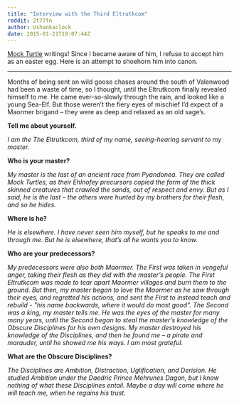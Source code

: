 ```yaml
---
title: "Interview with the Third Eltrutkcom"
reddit: 2t77fn
author: Ushankaclock
date: 2015-01-21T19:07:44Z
---
```


[Mock Turtle](http://www.uesp.net/wiki/Battlespire:Mock_Turtle) writings! Since I became aware of him, I refuse to accept him as an easter egg. Here is an attempt to shoehorn him into canon.

***

Months of being sent on wild goose chases around the south of Valenwood had been a waste of time, so I thought, until the Eltrutkcom finally revealed himself to me. He came ever-so-slowly through the rain, and looked like a young Sea-Elf. But those weren’t the fiery eyes of mischief I’d expect of a Maormer brigand – they were as deep and relaxed as an old sage’s.

**Tell me about yourself.**

*I am the The Eltrutkcom, third of my name, seeing-hearing servant to my master.* 

**Who is your master?** 

*My master is the last of an ancient race from Pyandonea. They are called Mock Turtles, as their Ehlnofey precursors copied the form of the thick skinned creatures that crawled the sands, out of respect and envy. But as I said, he is the last – the others were hunted by my brothers for their flesh, and so he hides.* 

**Where is he?**

*He is elsewhere. I have never seen him myself, but he speaks to me and through me. But he is elsewhere, that’s all he wants you to know.*

**Who are your predecessors?**

*My predecessors were also both Maormer. The First was taken in vengeful anger, taking their flesh as they did with the master’s people. The First Eltrutkcom was made to tear apart Maormer villages and burn them to the ground. But then, my master began to love the Maormer as he saw through their eyes, and regretted his actions, and sent the First to instead teach and rebuild - "his name backwards, where it would do most good". The Second was a king, my master tells me. He was the eyes of the master for many many years, until the Second began to steal the master’s knowledge of the Obscure Disciplines for his own designs. My master destroyed his knowledge of the Disciplines, and then he found me – a pirate and marauder, until he showed me his ways. I am most grateful.*

**What are the Obscure Disciplines?**

*The Disciplines are Ambition, Distraction, Uglification, and Derision. He studied Ambition under the Daedric Prince Mehrunes Dagon, but I know nothing of what these Disciplines entail. Maybe a day will come where he will teach me, when he regains his trust.*
